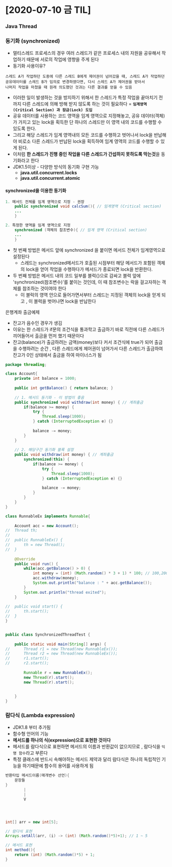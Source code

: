 # [2020-07-10 금 TIL]

### Java Thread

### 동기화 (synchronized)

- 멀티스레드 프로세스의 경우 여러 스레드가 같은 프로세스 내의 자원을 공유해서 작업하기 때문에 서로의 작업에 영향을 주게 된다 
- 동기화 사용이유?

```
스레드 A가 작업하던 도중에 다른 스레드 B에게 제어권이 넘어갔을 때, 스레드 A가 작업하던 
공유데이터를 스레드 B가 임의로 변경하였다면, 다시 스레드 A가 제어권을 받아서 
나머지 작업을 마쳤을 때 원래 의도했던 것과는 다른 결과를 얻을 수 있음 
```

- 이러한 일이 발생하는 것을 방지하기 위해서 한 스레드가 특정 작업을 끝마치기 전까지 다른 스레드에 의해 방해 받지 않도록 하는 것이 필요하다 = **`임계영역(Critical Section) 과 잠금(Lock) 도입`**
- 공유 데이터를 사용하는 코드 영역을 임계 영역으로 지정해놓고, 공유 데이터(객체)가 가지고 있는 lock을 획득한 단 하나의 스레드만 이 영역 내의 코드를 수행할 수 있도록 한다.
- 그리고 해당 스레드가 임계 영역내의 모든 코드를 수행하고 벗어나서 lock을 반납해야 비로소 다른 스레드가 반납된 lock을 획득하여 임계 영역의 코드를 수행할 수 있게 된다.
- 이처럼 **한 스레드가 진행 중인 작업을 다른 스레드가 간섭하지 못하도록 막는것**을 동기화라고 한다 
- JDK1.5이상 - 다양한 방식의 동기화 구현 가능 
  - **java.util.concurrent.locks**
  - **java.util.concurrent.atomic**



#### synchronized을 이용한 동기화

```java
1. 메서드 전체를 임계 영역으로 지정 - 권장
    public synchronized void calcSum(){ // 임계영역 (Critical section)
    ...
	}

2. 특정한 영역을 임계 영역으로 지정
    synchronized (객체의 참조변수){ // 임계 영역 (Critical section)
    ...
	}
```

- 첫 번째 방법은 메서드 앞에 synchronized 을 붙이면 메서드 전체가 임계영역으로 설정된다
  - 스레드는 synchronized메서드가 호출된 시점부터 해당 메서드가 포함된 객체의 lock을 얻어 작업을 수행하다가 메서드가 종료되면 lock을 반환한다.
- 두 번째 방법은 메서드 내의 코드 일부를 블럭{}으로 감싸고 블럭 앞에 'synchronized(참조변수)'를 붙이는 것인데, 이 때 참조변수는 락을 걸고자하는 객체를 참조하는 것이여야 한다 
  - 이 블럭의 영역 안으로 들어가면서부터 스레드는 지정된 객체의 lock을 얻게 되고 , 이 블럭을 벗어나면 lock을 반납한다



은행계좌 출금예제 

- 잔고가 음수인 경우가 생김
- 이유는 한 스레드가 if문의 조건식을 통과학고 출금하기 바로 직전에 다른 스레드가 끼어들어서 출금을 먼저 했기 때문이다 
- 잔고(balance)가 출금하려는 금액(money)보다 커서 조건식에 true가 되어 출금을 수행하려는 순간 , 다른 스레드에게 제어권이 넘어가서 다른 스레드가 출금하여 잔고가 0인 상태에서 출금을 하여 마이너스가 됨 

```java
package threading;

class Account{
	private int balance = 1000;
	
	public int getBalance() { return balance; }
	
    // 1. 메서드 동기화 - 이 방법이 좋음 
	public synchronized void withdraw(int money) { // 계좌출금 
		if(balance >= money) {
			try { 
				Thread.sleep(1000);
			} catch (InterruptedException e) {}
			
			balance -= money;
		}
	}
    
    // 2. 해당구간 동기화 블록 설정
    public void withdraw(int money) { // 계좌출금
		synchronized(this) {
			if(balance >= money) {
				try { 
					Thread.sleep(1000);
				} catch (InterruptedException e) {}
				
				balance -= money;
			}
		}
	}
}

class RunnableEx implements Runnable{
	
	Account acc = new Account();
//	Thread th;
//	
//	public RunnableEx() {
//		th = new Thread();
//	}
	
	@Override
	public void run() {
		while(acc.getBalance() > 0) {
			int money = (int) (Math.random() * 3 + 1) * 100; // 100,200,300 중의 한 값을 임의로 선택해서 출금 
			acc.withdraw(money);
			System.out.println("balance : " + acc.getBalance());
		}
		System.out.println("thread exited");
	}
	
//	public void start() {
//		th.start();
//	}
}


public class SynchronizedThreadTest {
	
	public static void main(String[] args) {
//		Thread r1 = new Thread(new RunnableEx());
//		Thread r2 = new Thread(new RunnableEx());
//		r1.start();
//		r2.start();
		
		Runnable r = new RunnableEx(); 
		new Thread(r).start();
		new Thread(r).start();
		
		
	}
}

```





### 람다식 (Lambda expression)

- JDK1.8 부터 추가됨
- 함수형 언어의 기능
- **메서드를 하나의 식(expression)으로 표현한 것이다** 
- 메서드를 람다식으로 표현하면 메서드의 이름과 반환값이 없으지므로 , 람다식을 `익명 함수`라고 부른다 
- 특정 클래스에 반드시 속해야하는 메서드 제약과 달리 람다식은 하나의 독립적인 기능을 하기때문에 함수의 용어를 사용하게 됨 

```java
반환타입 메서드이름(매개변수 선언){
    문장들
}
		|
		|
		V




int[] arr = new int[5];

// 람다식 표현 
Arrays.setAll(arr, (i) -> (int) (Math.random()*5)+1); // 1 ~ 5

// 메서드 표현
int method(){
    return (int) (Math.random()*5) + 1;
}
```

